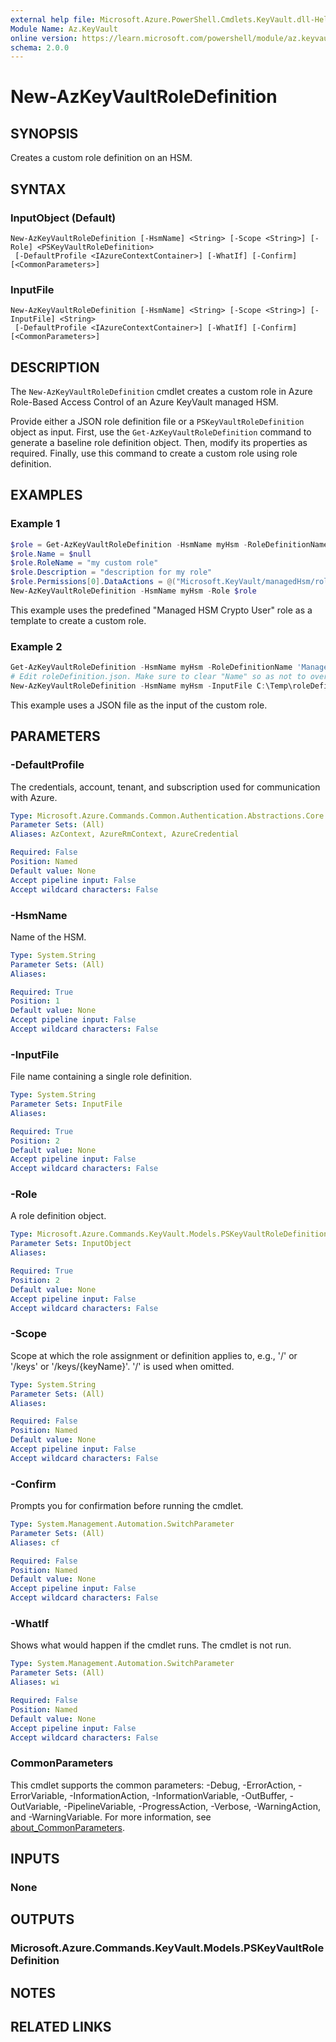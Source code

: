 ```yaml
---
external help file: Microsoft.Azure.PowerShell.Cmdlets.KeyVault.dll-Help.xml
Module Name: Az.KeyVault
online version: https://learn.microsoft.com/powershell/module/az.keyvault/new-azkeyvaultroledefinition
schema: 2.0.0
---
```


# New-AzKeyVaultRoleDefinition

## SYNOPSIS
Creates a custom role definition on an HSM.

## SYNTAX

### InputObject (Default)
```
New-AzKeyVaultRoleDefinition [-HsmName] <String> [-Scope <String>] [-Role] <PSKeyVaultRoleDefinition>
 [-DefaultProfile <IAzureContextContainer>] [-WhatIf] [-Confirm] [<CommonParameters>]
```

### InputFile
```
New-AzKeyVaultRoleDefinition [-HsmName] <String> [-Scope <String>] [-InputFile] <String>
 [-DefaultProfile <IAzureContextContainer>] [-WhatIf] [-Confirm] [<CommonParameters>]
```

## DESCRIPTION
The `New-AzKeyVaultRoleDefinition` cmdlet creates a custom role in Azure Role-Based Access Control of an Azure KeyVault managed HSM.

Provide either a JSON role definition file or a `PSKeyVaultRoleDefinition` object as input.
First, use the `Get-AzKeyVaultRoleDefinition` command to generate a baseline role definition object.
Then, modify its properties as required.
Finally, use this command to create a custom role using role definition.

## EXAMPLES

### Example 1
```powershell
$role = Get-AzKeyVaultRoleDefinition -HsmName myHsm -RoleDefinitionName 'Managed HSM Crypto User'
$role.Name = $null
$role.RoleName = "my custom role"
$role.Description = "description for my role"
$role.Permissions[0].DataActions = @("Microsoft.KeyVault/managedHsm/roleAssignments/write/action", "Microsoft.KeyVault/managedHsm/roleAssignments/delete/action") # todo
New-AzKeyVaultRoleDefinition -HsmName myHsm -Role $role
```

This example uses the predefined "Managed HSM Crypto User" role as a template to create a custom role.

### Example 2
```powershell
Get-AzKeyVaultRoleDefinition -HsmName myHsm -RoleDefinitionName 'Managed HSM Crypto User' | ConvertTo-Json -Depth 9 > C:\Temp\roleDefinition.json
# Edit roleDefinition.json. Make sure to clear "Name" so as not to overwrite an existing role.
New-AzKeyVaultRoleDefinition -HsmName myHsm -InputFile C:\Temp\roleDefinition.json
```

This example uses a JSON file as the input of the custom role.

## PARAMETERS

### -DefaultProfile
The credentials, account, tenant, and subscription used for communication with Azure.

```yaml
Type: Microsoft.Azure.Commands.Common.Authentication.Abstractions.Core.IAzureContextContainer
Parameter Sets: (All)
Aliases: AzContext, AzureRmContext, AzureCredential

Required: False
Position: Named
Default value: None
Accept pipeline input: False
Accept wildcard characters: False
```

### -HsmName
Name of the HSM.

```yaml
Type: System.String
Parameter Sets: (All)
Aliases:

Required: True
Position: 1
Default value: None
Accept pipeline input: False
Accept wildcard characters: False
```

### -InputFile
File name containing a single role definition.

```yaml
Type: System.String
Parameter Sets: InputFile
Aliases:

Required: True
Position: 2
Default value: None
Accept pipeline input: False
Accept wildcard characters: False
```

### -Role
A role definition object.

```yaml
Type: Microsoft.Azure.Commands.KeyVault.Models.PSKeyVaultRoleDefinition
Parameter Sets: InputObject
Aliases:

Required: True
Position: 2
Default value: None
Accept pipeline input: False
Accept wildcard characters: False
```

### -Scope
Scope at which the role assignment or definition applies to, e.g., '/' or '/keys' or '/keys/{keyName}'.
'/' is used when omitted.

```yaml
Type: System.String
Parameter Sets: (All)
Aliases:

Required: False
Position: Named
Default value: None
Accept pipeline input: False
Accept wildcard characters: False
```

### -Confirm
Prompts you for confirmation before running the cmdlet.

```yaml
Type: System.Management.Automation.SwitchParameter
Parameter Sets: (All)
Aliases: cf

Required: False
Position: Named
Default value: None
Accept pipeline input: False
Accept wildcard characters: False
```

### -WhatIf
Shows what would happen if the cmdlet runs. The cmdlet is not run.

```yaml
Type: System.Management.Automation.SwitchParameter
Parameter Sets: (All)
Aliases: wi

Required: False
Position: Named
Default value: None
Accept pipeline input: False
Accept wildcard characters: False
```

### CommonParameters
This cmdlet supports the common parameters: -Debug, -ErrorAction, -ErrorVariable, -InformationAction, -InformationVariable, -OutBuffer, -OutVariable, -PipelineVariable, -ProgressAction, -Verbose, -WarningAction, and -WarningVariable. For more information, see [about_CommonParameters](http://go.microsoft.com/fwlink/?LinkID=113216).

## INPUTS

### None

## OUTPUTS

### Microsoft.Azure.Commands.KeyVault.Models.PSKeyVaultRoleDefinition

## NOTES

## RELATED LINKS
